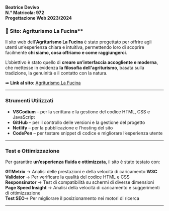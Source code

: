**Beatrice Devivo**  
**N.° Matricola: 972**  
**Progettazione Web 2023/2024**  

### 🌿 Sito: Agriturismo La Fucina**  
Il sito web dell’**Agriturismo La Fucina** è stato progettato per offrire agli utenti un’esperienza chiara e intuitiva, permettendo loro di scoprire facilmente **chi siamo, cosa offriamo e come raggiungerci**.  

L’obiettivo è stato quello di **creare un’interfaccia accogliente e moderna**, che mettesse in evidenza **la filosofia dell'agriturismo**, basata sulla tradizione, la genuinità e il contatto con la natura.  

  

➡ **Link al sito**: [Agriturismo La Fucina](https://legendary-wisp-c78ce4.netlify.app/)  

---

###  Strumenti Utilizzati

- **VSCodium** – per la scrittura e la gestione del codice HTML, CSS e JavaScript  
- **GitHub** – per il controllo delle versioni e la gestione del progetto  
- **Netlify** – per la pubblicazione e l’hosting del sito  
- **CodePen** – per testare snippet di codice e migliorare l’esperienza utente  

---

###  Test e Ottimizzazione

Per garantire **un’esperienza fluida e ottimizzata**, il sito è stato testato con:  

 **GTMetrix** → Analisi delle prestazioni e della velocità di caricamento 
 **W3C Validator** → Per verificare la qualità del codice HTML e CSS  
 **Responsinator** → Test di compatibilità su schermi di diverse dimensioni  
**Page Speed Insight** → Analisi della velocità di caricamento e suggerimenti di ottimizzazione  
**Test SEO**→ Per migliorare il posizionamento nei motori di ricerca

---
